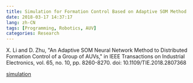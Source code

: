 ```yaml
---
title: Simulation for Formation Control Based on Adaptive SOM Method
date: 2018-03-17 14:37:17
lang: zh-CN
tags: [Programming, Robotics, AUV]
categories: Research
---
```


X. Li and D. Zhu, "An Adaptive SOM Neural Network Method to Distributed Formation Control of a Group of AUVs," in IEEE Transactions on Industrial Electronics, vol. 65, no. 10, pp. 8260-8270. doi: 10.1109/TIE.2018.2807368

<!-- more -->

<!-- ![simulation-1](/images/SOM-2.avi) -->

[simulation](http://v.youku.com/v_show/id_XMzQ3MTAxNDYzNg==.html?spm=a2hzp.8244740.0.0)



